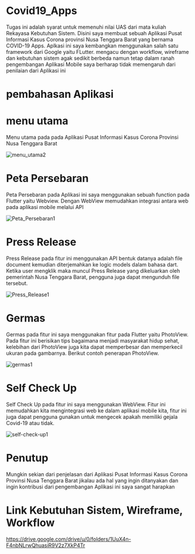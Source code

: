 # Covid19_Apps

Tugas ini adalah syarat untuk memenuhi nilai UAS dari mata kuliah Rekayasa Kebutuhan Sistem. Disini saya membuat sebuah Aplikasi Pusat Informasi Kasus Corona provinsi Nusa Tenggara Barat yang bernama COVID-19 Apps. Aplkasi ini saya kembangkan menggunakan salah satu framework dari Google yaitu FLutter. mengacu dengan workflow, wireframe dan kebutuhan sistem agak sedikit berbeda namun tetap dalam ranah pengembangan Aplikasi Mobile saya berharap tidak memengaruh dari penilaian dari Aplikasi ini

# pembahasan Aplikasi
# menu utama 
Menu utama pada pada Aplikasi Pusat Informasi Kasus Corona Provinsi Nusa Tenggara Barat

![menu_utama2](https://user-images.githubusercontent.com/48081025/106420932-ae797700-6496-11eb-94bd-4016af8b3f5e.jpg)
# Peta Persebaran
Peta Persebaran pada Aplikasi ini saya menggunakan sebuah function pada Flutter yaitu Webview. Dengan WebView memudahkan integrasi antara web pada aplikasi mobile melalui API

![Peta_Persebaran1](https://user-images.githubusercontent.com/48081025/106418442-4a07e900-6491-11eb-81d3-e8602c75e35a.jpg)
# Press Release
Press Release pada fitur ini menggunakan API bentuk datanya adalah file document kemudian diterjemahkan ke logic models dalam bahasa dart. Ketika user mengklik maka muncul Press Release yang dikeluarkan oleh pemerintah Nusa Tenggara Barat, pengguna juga dapat mengunduh file  tersebut. 

![Press_Release1](https://user-images.githubusercontent.com/48081025/106421144-29429200-6497-11eb-9d99-ff681302fc2e.jpg)
# Germas
Germas pada fitur ini saya menggunakan fitur pada Flutter yaitu PhotoView. Pada fitur ini berisikan tips bagaimana menjadi masyarakat hidup sehat, kelebihan dari PhotoView juga kita dapat memperbesar dan memperkecil ukuran pada gambarnya. Berikut contoh penerapan PhotoView. 
  
![germas1](https://user-images.githubusercontent.com/48081025/106421467-b8e84080-6497-11eb-897b-ccf48eb52351.jpg)
# Self Check Up
Self Check Up pada fitur ini saya menggunakan WebView. Fitur ini memudahkan kita mengintegrasi web ke dalam aplikasi mobile kita, fitur ini juga dapat pengguna gunakan untuk mengecek apakah memiliki gejala Covid-19 atau tidak. 
  
![self-check-up1](https://user-images.githubusercontent.com/48081025/106421535-d9b09600-6497-11eb-9146-910960702e95.jpg)

# Penutup
Mungkin sekian dari penjelasan dari Aplikasi Pusat Informasi Kasus Corona Provinsi Nusa Tenggara Barat jikalau ada hal yang ingin ditanyakan dan ingin kontribusi dari pengembangan Aplikasi ini saya sangat harapkan

# Link Kebutuhan Sistem, Wireframe, Workflow
https://drive.google.com/drive/u/0/folders/1UuX4n-F4nbNLrwQhuasiR9V2z7XkP4Tr

  
  

  

